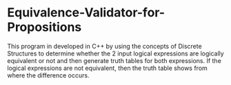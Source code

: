 # Equivalence-Validator-for-Propositions
This program in developed in C++ by using the concepts of Discrete Structures to determine whether the 2 input logical expressions are logically equivalent or not and then generate truth tables for both expressions. If the logical expressions are not equivalent, then the truth table shows from where the difference occurs.